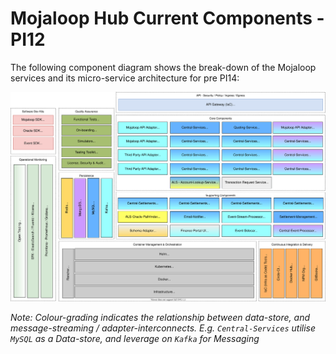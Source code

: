 # Mojaloop Hub Current Components - PI12

The following component diagram shows the break-down of the Mojaloop services and its micro-service architecture for pre PI14:

![Mojaloop Architecture Overview PI14](./assets/diagrams/architecture/Arch-Mojaloop-overview-PI14.svg)

_Note: Colour-grading indicates the relationship between data-store, and message-streaming / adapter-interconnects. E.g. `Central-Services` utilise `MySQL` as a Data-store, and leverage on `Kafka` for Messaging_
